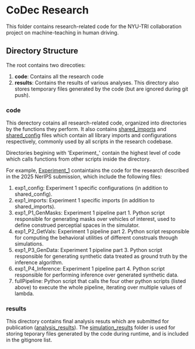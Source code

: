 CoDec Research
==============

This folder contains research-related code for the NYU-TRI collaboration project on machine-teaching in human driving.


## Directory Structure

The root contains two direcoties:
1. **code**: Contains all the research code
2. **results**: Contains the results of various analyses. This directory also stores temporary files generated by the code (but are ignored during git push).



### code

This derectory cotains all research-related code, organized into directories by the functions they perform. It also contains [shared_imports](./code/shared_imports.py) and [shared_config](./code/shared_config.py) files which contain all library imports and configurations respectively, commonly used by all scripts in the research codebase.

Directories begining with 'Experiment_' contain the highest level of code which calls functions from other scripts inside the directory.

For example, [Experiment_1](./code/Experiment_1/) containtains the code for the research described in the 2025 NerIPS submission, which include the following files:
1. exp1_config: Experiment 1 specific configurations (in addition to shared_config).
2. exp1_imports: Experiment 1 specific imports (in addition to shared_imports).
3. exp1_P1_GenMasks: Experiment 1 pipeline part 1. Python script responsible for generating masks over vehicles of interest, used to define construed perceptial spaces in the simulator. 
4. exp1_P2_GetVals: Experiment 1 pipeline part 2. Python script responsible for computing the behavioral utilities of different construals through simulations.
5. exp1_P3_GenData: Experiment 1 pipeline part 3. Python script responsible for generating synthetic data treated as ground truth by the inference algorithm.
6. exp1_P4_Inference: Experiment 1 pipeline part 4. Python script responsible for performing inference over generated synthetic data.
7. fullPipeline: Python script that calls the four other python scripts (listed above) to execute the whole pipeline, iterating over multiple values of lambda.


### results

This directory contains final analysis resuts which are submitted for publication ([analysis_results](./results/analysis_results/)). The [simulation_results](./results/simulation_results/) folder is used for storing teporary files generated by the code during runtime, and is included in the gitignore list.